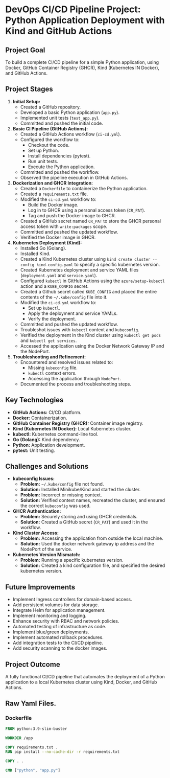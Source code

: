 # DevOps CI/CD Pipeline Project: Python Application Deployment with Kind and GitHub Actions

## Project Goal

To build a complete CI/CD pipeline for a simple Python application, using Docker, GitHub Container Registry (GHCR), Kind (Kubernetes IN Docker), and GitHub Actions.

## Project Stages

1.  **Initial Setup:**
    * Created a GitHub repository.
    * Developed a basic Python application (`app.py`).
    * Implemented unit tests (`test_app.py`).
    * Committed and pushed the initial code.
2.  **Basic CI Pipeline (GitHub Actions):**
    * Created a GitHub Actions workflow (`ci-cd.yml`).
    * Configured the workflow to:
        * Checkout the code.
        * Set up Python.
        * Install dependencies (pytest).
        * Run unit tests.
        * Execute the Python application.
    * Committed and pushed the workflow.
    * Observed the pipeline execution in GitHub Actions.
3.  **Dockerization and GHCR Integration:**
    * Created a `Dockerfile` to containerize the Python application.
    * Created a `requirements.txt` file.
    * Modified the `ci-cd.yml` workflow to:
        * Build the Docker image.
        * Log in to GHCR using a personal access token (`CR_PAT`).
        * Tag and push the Docker image to GHCR.
    * Created a GitHub secret named `CR_PAT` to store the GHCR personal access token with `write:packages` scope.
    * Committed and pushed the updated workflow.
    * Verified the Docker image in GHCR.
4.  **Kubernetes Deployment (Kind):**
    * Installed Go (Golang).
    * Installed Kind.
    * Created a Kind Kubernetes cluster using `kind create cluster --config kind-config.yaml` to specify a specific kubernetes version.
    * Created Kubernetes deployment and service YAML files (`deployment.yaml` and `service.yaml`).
    * Configured `kubectl` in GitHub Actions using the `azure/setup-kubectl` action and a `KUBE_CONFIG` secret.
    * Created a Github secret called `KUBE_CONFIG` and placed the entire contents of the `~/.kube/config` file into it.
    * Modified the `ci-cd.yml` workflow to:
        * Set up `kubectl`.
        * Apply the deployment and service YAMLs.
        * Verify the deployment.
    * Committed and pushed the updated workflow.
    * Troubleshot issues with `kubectl` context and `kubeconfig`.
    * Verified the deployment in the Kind cluster using `kubectl get pods` and `kubectl get services`.
    * Accessed the application using the Docker Network Gateway IP and the NodePort.
5.  **Troubleshooting and Refinement:**
    * Encountered and resolved issues related to:
        * Missing `kubeconfig` file.
        * `kubectl` context errors.
        * Accessing the application through `NodePort`.
    * Documented the process and troubleshooting steps.

## Key Technologies

* **GitHub Actions:** CI/CD platform.
* **Docker:** Containerization.
* **GitHub Container Registry (GHCR):** Container image registry.
* **Kind (Kubernetes IN Docker):** Local Kubernetes cluster.
* **kubectl:** Kubernetes command-line tool.
* **Go (Golang):** Kind dependency.
* **Python:** Application development.
* **pytest:** Unit testing.

## Challenges and Solutions

* **kubeconfig Issues:**
    * **Problem:** `~/.kube/config` file not found.
    * **Solution:** Installed Minikube/Kind and started the cluster.
    * **Problem:** Incorrect or missing context.
    * **Solution:** Verified context names, recreated the cluster, and ensured the correct `kubeconfig` was used.
* **GHCR Authentication:**
    * **Problem:** Securely storing and using GHCR credentials.
    * **Solution:** Created a GitHub secret (`CR_PAT`) and used it in the workflow.
* **Kind Cluster Access:**
    * **Problem:** Accessing the application from outside the local machine.
    * **Solution:** Used the docker network gateway ip address and the NodePort of the service.
* **Kubernetes Version Mismatch:**
    * **Problem:** Running a specific kubernetes version.
    * **Solution:** Created a kind configuration file, and specified the desired kubernetes version.

## Future Improvements

* Implement Ingress controllers for domain-based access.
* Add persistent volumes for data storage.
* Integrate Helm for application management.
* Implement monitoring and logging.
* Enhance security with RBAC and network policies.
* Automated testing of infrastructure as code.
* Implement blue/green deployments.
* Implement automated rollback procedures.
* Add integration tests to the CI/CD pipeline.
* Add security scanning to the docker images.

## Project Outcome

A fully functional CI/CD pipeline that automates the deployment of a Python application to a local Kubernetes cluster using Kind, Docker, and GitHub Actions.

## Raw Yaml Files.

### Dockerfile

```dockerfile
FROM python:3.9-slim-buster

WORKDIR /app

COPY requirements.txt .
RUN pip install --no-cache-dir -r requirements.txt

COPY . .

CMD ["python", "app.py"]